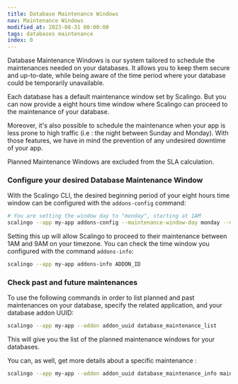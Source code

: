 ```yaml
---
title: Database Maintenance Windows
nav: Maintenance Windows
modified_at: 2023-08-31 00:00:00
tags: databases maintenance
index: 0
---
```


Database Maintenance Windows is our system tailored to schedule the maintenances needed on your databases. It allows you to keep them secure and up-to-date, while being aware of the time period where your database could be temporarily unavailable.

Each database has a default maintenance window set by Scalingo. But you can now provide a eight hours time window where Scalingo can proceed to the maintenance of your database.

Moreover, it's also possible to schedule the maintenance when your app is less prone to high traffic (i.e : the night between Sunday and Monday). With those features, we have in mind the prevention of any undesired downtime of your app.

Planned Maintenance Windows are excluded from the SLA calculation.

### Configure your desired Database Maintenance Window

With the Scalingo CLI, the desired beginning period of your eight hours time window can be configured with the `addons-config` command:

```bash
# You are setting the window day to "monday", starting at 1AM
scalingo --app my-app addons-config --maintenance-window-day monday --maintenance-window-hour 1 ADDON_ID
```

Setting this up will allow Scalingo to proceed to their maintenance between 1AM and 9AM on your timezone. You can check the time window you configured with the command `addons-info`:

```bash
scalingo --app my-app addons-info ADDON_ID
```

### Check past and future maintenances

To use the following commands in order to list planned and past maintenances on your database, specify the related application, and your database addon UUID:

```bash
scalingo --app my-app --addon addon_uuid database_maintenance_list
```

This will give you the list of the planned maintenance windows for your databases.

You can, as well, get more details about a specific maintenance :

```bash
scalingo --app my-app --addon addon_uuid database_maintenance_info maintenance_uuid
```
